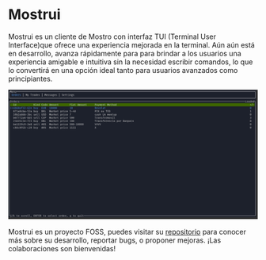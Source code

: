 # Mostrui

Mostrui es un cliente de Mostro con interfaz TUI (Terminal User Interface)que ofrece una experiencia mejorada en la terminal. Aún aún está en desarrollo, avanza rápidamente para para brindar a los usuarios una experiencia amigable e intuitiva sin la necesidad escribir comandos, lo que lo convertirá en una opción ideal tanto para usuarios avanzados como principiantes.

![mostrui](./assets/images/mostrui.png)

Mostrui es un proyecto FOSS, puedes visitar su [repositorio](https://github.com/MostroP2P/mostrui) para conocer más sobre su desarrollo, reportar bugs, o proponer mejoras. ¡Las colaboraciones son bienvenidas!

